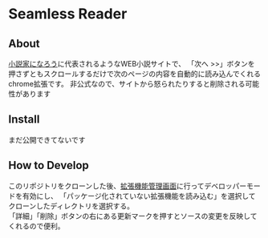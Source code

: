 # Seamless Reader

## About

[小説家になろう](https://syosetu.com/)に代表されるようなWEB小説サイトで、
「次へ >>」ボタンを押さずともスクロールするだけで次のページの内容を自動的に読み込んでくれるchrome拡張です。
非公式なので、サイトから怒られたりすると削除される可能性があります

## Install

まだ公開できてないです

## How to Develop

このリポジトリをクローンした後、[拡張機能管理画面](chrome://extensions/)に行ってデベロッパーモードを有効にし、
「パッケージ化されていない拡張機能を読み込む」を選択してクローンしたディレクトリを選択する。  
「詳細」「削除」ボタンの右にある更新マークを押すとソースの変更を反映してくれるので便利。

